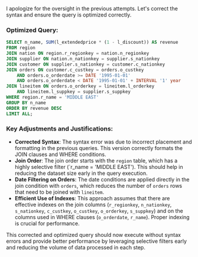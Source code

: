 I apologize for the oversight in the previous attempts. Let's correct the syntax and ensure the query is optimized correctly.

### Optimized Query:
```sql
SELECT n_name, SUM(l_extendedprice * (1 - l_discount)) AS revenue
FROM region
JOIN nation ON region.r_regionkey = nation.n_regionkey
JOIN supplier ON nation.n_nationkey = supplier.s_nationkey
JOIN customer ON supplier.s_nationkey = customer.c_nationkey
JOIN orders ON customer.c_custkey = orders.o_custkey
    AND orders.o_orderdate >= DATE '1995-01-01'
    AND orders.o_orderdate < DATE '1995-01-01' + INTERVAL '1' year
JOIN lineitem ON orders.o_orderkey = lineitem.l_orderkey
    AND lineitem.l_suppkey = supplier.s_suppkey
WHERE region.r_name = 'MIDDLE EAST'
GROUP BY n_name
ORDER BY revenue DESC
LIMIT ALL;
```

### Key Adjustments and Justifications:
- **Corrected Syntax**: The syntax error was due to incorrect placement and formatting in the previous queries. This version correctly formats the JOIN clauses and WHERE conditions.
- **Join Order**: The join order starts with the `region` table, which has a highly selective filter (`r_name = 'MIDDLE EAST'). This should help in reducing the dataset size early in the query execution.
- **Date Filtering on Orders**: The date conditions are applied directly in the join condition with `orders`, which reduces the number of `orders` rows that need to be joined with `lineitem`.
- **Efficient Use of Indexes**: This approach assumes that there are effective indexes on the join columns (`r_regionkey`, `n_nationkey`, `s_nationkey`, `c_custkey`, `o_custkey`, `o_orderkey`, `s_suppkey`) and on the columns used in WHERE clauses (`o_orderdate`, `r_name`). Proper indexing is crucial for performance.

This corrected and optimized query should now execute without syntax errors and provide better performance by leveraging selective filters early and reducing the volume of data processed in each step.